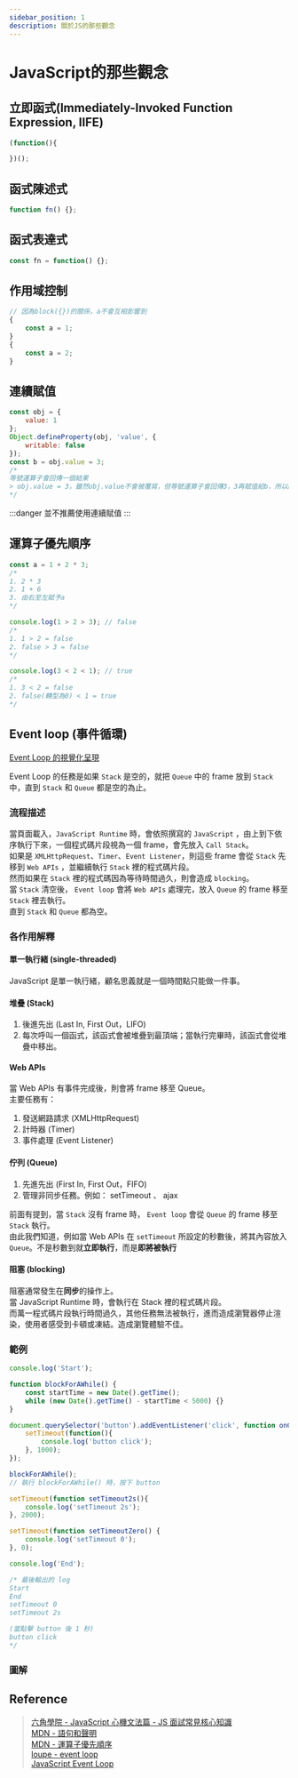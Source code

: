 ```yaml
---
sidebar_position: 1
description: 關於JS的那些觀念
---
```


# JavaScript的那些觀念

## 立即函式(Immediately-Invoked Function Expression, IIFE)
```javascript
(function(){

})();
```

## 函式陳述式
```javascript
function fn() {};
```
## 函式表達式
```javascript
const fn = function() {};
```

## 作用域控制
```javascript
// 因為block({})的關係，a不會互相影響到
{
	const a = 1;
}
{
	const a = 2;
}
```

## 連續賦值
```javascript
const obj = {
	value: 1
};
Object.defineProperty(obj, 'value', {
	writable: false
});
const b = obj.value = 3;
/*
等號運算子會回傳一個結果
> obj.value = 3，雖然obj.value不會被覆寫，但等號運算子會回傳3，3再賦值給b，所以b=3
*/
```
:::danger
並不推薦使用連續賦值
:::

## 運算子優先順序
```javascript
const a = 1 + 2 * 3;
/*
1. 2 * 3
2. 1 + 6
3. 由右至左賦予a
*/

console.log(1 > 2 > 3); // false
/*
1. 1 > 2 = false
2. false > 3 = false
*/

console.log(3 < 2 < 1); // true
/*
1. 3 < 2 = false
2. false(轉型為0) < 1 = true
*/
```

## Event loop (事件循環)
[Event Loop 的視覺化呈現](http://latentflip.com/loupe/)

Event Loop 的任務是如果 `Stack` 是空的，就把 `Queue` 中的 frame 放到 `Stack` 中，直到 `Stack` 和 `Queue` 都是空的為止。

### 流程描述
當頁面載入，`JavaScript Runtime` 時，會依照撰寫的 `JavaScript` ，由上到下依序執行下來，一個程式碼片段視為一個 frame，會先放入 `Call Stack`。<br />
如果是 `XMLHttpRequest`、`Timer`、`Event Listener`，則這些 frame 會從 `Stack` 先移到 `Web APIs` ，並繼續執行 `Stack` 裡的程式碼片段。<br />
然而如果在 `Stack` 裡的程式碼因為等待時間過久，則會造成 `blocking`。<br />
當 `Stack` 清空後， `Event loop` 會將 `Web APIs` 處理完，放入 `Queue` 的 frame 移至 `Stack` 裡去執行。<br />
直到 `Stack` 和 `Queue` 都為空。

### 各作用解釋
#### 單一執行緒 (single-threaded)
JavaScript 是單一執行緒，顧名思義就是一個時間點只能做一件事。

#### 堆疊 (Stack)
1. 後進先出 (Last In, First Out，LIFO)
2. 每次呼叫一個函式，該函式會被堆疊到最頂端；當執行完畢時，該函式會從堆疊中移出。

#### Web APIs
當 Web APIs 有事件完成後，則會將 frame 移至 Queue。<br />
主要任務有：
1. 發送網路請求 (XMLHttpRequest)
2. 計時器 (Timer) 
3. 事件處理 (Event Listener)

#### 佇列 (Queue)
1. 先進先出 (First In, First Out，FIFO)
2. 管理非同步任務。例如： setTimeout 、 ajax

前面有提到，當 `Stack` 沒有 frame 時， `Event loop` 會從 `Queue` 的 frame 移至 `Stack` 執行。<br />
由此我們知道，例如當 Web APIs 在 `setTimeout` 所設定的秒數後，將其內容放入 `Queue`。不是秒數到就**立即執行**，而是**即將被執行**

#### 阻塞 (blocking)
阻塞通常發生在**同步**的操作上。<br />
當 JavaScript Runtime 時，會執行在 Stack 裡的程式碼片段。<br />
而萬一程式碼片段執行時間過久，其他任務無法被執行，進而造成瀏覽器停止渲染，使用者感受到卡頓或凍結。造成瀏覽體驗不佳。

### 範例
```JavaScript
console.log('Start');

function blockForAWhile() {
	const startTime = new Date().getTime();
	while (new Date().getTime() - startTime < 5000) {}
}

document.querySelector('button').addEventListener('click', function onClick(){
	setTimeout(function(){
		console.log('button click');
	}, 1000);
});

blockForAWhile();
// 執行 blockForAWhile() 時，按下 button

setTimeout(function setTimeout2s(){
	console.log('setTimeout 2s');
}, 2000);

setTimeout(function setTimeoutZero() {
	console.log('setTimeout 0');
}, 0);

console.log('End');

/* 最後輸出的 log
Start
End
setTimeout 0
setTimeout 2s

(當點擊 button 後 1 秒)
button click
*/
```

### 圖解

## Reference
> [六角學院 - JavaScript 心機文法篇 - JS 面試常見核心知識](https://www.youtube.com/watch?v=8U5kbb1SvJg)<br />
> [MDN - 語句和聲明](https://developer.mozilla.org/en-US/docs/Web/JavaScript/Reference/Statements)<br />
> [MDN - 運算子優先順序](https://developer.mozilla.org/en-US/docs/Web/JavaScript/Reference/Operators/Operator_precedence)<br />
> [loupe - event loop](http://latentflip.com/loupe/)<br />
> [JavaScript Event Loop](https://www.javascripttutorial.net/javascript-event-loop/)